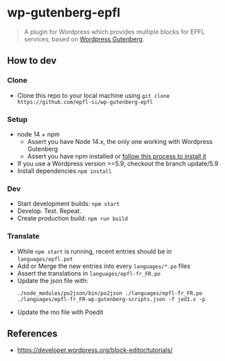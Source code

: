 # wp-gutenberg-epfl
> A plugin for Wordpress which provides multiple blocks for EPFL services, based on [Wordpress Gutenberg](https://github.com/WordPress/gutenberg).

## How to dev

### Clone
- Clone this repo to your local machine using `git clone https://github.com/epfl-si/wp-gutenberg-epfl`
 
### Setup
- node 14 + npm
    - Assert you have Node 14.x, the only one working with Wordpress Gutenberg
    - Assert you have npm installed or [follow this process to install it](https://developer.wordpress.org/block-editor/tutorials/devenv/)
- If you use a Wordpress version >=5.9, checkout the branch update/5.9
- Install dependencies `npm install`

 
### Dev
- Start development builds: `npm start`
- Develop. Test. Repeat.
- Create production build: `npm run build`

### Translate

- While `npm start` is running, recent entries should be in `languages/epfl.pot`
- Add or Merge the new entries into every `languages/*.po` files
- Assert the translations in `languages/epfl-fr_FR.po`
- Update the json file with:
	```
	./node_modules/po2json/bin/po2json ./languages/epfl-fr_FR.po ./languages/epfl-fr_FR-wp-gutenberg-scripts.json -f jed1.x -p
	```
- Update the mo file with Poedit

## References
- https://developer.wordpress.org/block-editor/tutorials/

